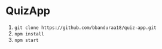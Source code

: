 # QuizApp

1. `git clone https://github.com/bbanduraa18/quiz-app.git`
2. `npm install`
3. `npm start`
